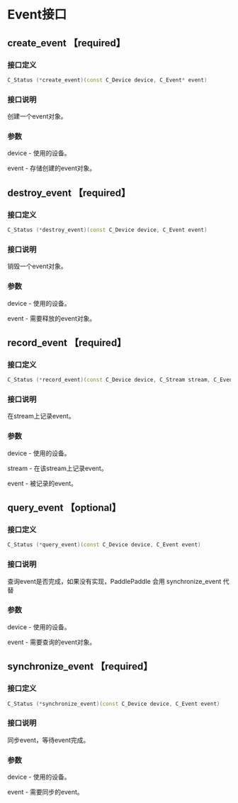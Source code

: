 # Event接口

## create_event 【required】

### 接口定义

```c++
C_Status (*create_event)(const C_Device device, C_Event* event)
```

### 接口说明

创建一个event对象。

### 参数

device - 使用的设备。

event - 存储创建的event对象。

## destroy_event 【required】

### 接口定义

```c++
C_Status (*destroy_event)(const C_Device device, C_Event event)
```

### 接口说明

销毁一个event对象。

### 参数

device - 使用的设备。

event - 需要释放的event对象。

## record_event 【required】

### 接口定义

```c++
C_Status (*record_event)(const C_Device device, C_Stream stream, C_Event event)
```

### 接口说明

在stream上记录event。

### 参数

device - 使用的设备。

stream - 在该stream上记录event。

event - 被记录的event。

## query_event 【optional】

### 接口定义

```c++
C_Status (*query_event)(const C_Device device, C_Event event)
```

### 接口说明

查询event是否完成，如果没有实现，PaddlePaddle 会用 synchronize_event 代替

### 参数

device - 使用的设备。

event - 需要查询的event对象。

## synchronize_event 【required】

### 接口定义

```c++
C_Status (*synchronize_event)(const C_Device device, C_Event event)
```

### 接口说明

同步event，等待event完成。

### 参数

device - 使用的设备。

event - 需要同步的event。
